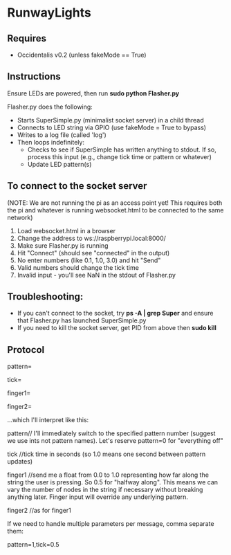 RunwayLights
============

Requires
--------
* Occidentalis v0.2 (unless fakeMode == True)

Instructions
------------
Ensure LEDs are powered, then run **sudo python Flasher.py**

Flasher.py does the following:
* Starts SuperSimple.py (minimalist socket server) in a child thread
* Connects to LED string via GPIO (use fakeMode = True to bypass)
* Writes to a log file (called 'log')
* Then loops indefinitely:
  * Checks to see if SuperSimple has written anything to stdout. If so, process this input (e.g., change tick time or pattern or whatever)
  * Update LED pattern(s)

To connect to the socket server
-------------------------------

(NOTE: We are not running the pi as an access point yet! This requires both the pi and whatever is running websocket.html to be connected to the same network)

1. Load websocket.html in a browser
2. Change the address to ws://raspberrypi.local:8000/
3. Make sure Flasher.py is running
4. Hit "Connect" (should see "connected" in the output)
5. No enter numbers (like 0.1, 1.0, 3.0) and hit "Send"
 1. Valid numbers should change the tick time
 2. Invalid input - you'll see NaN in the stdout of Flasher.py
 

Troubleshooting:
----------------
* If you can't connect to the socket, try **ps -A | grep Super** and ensure that Flasher.py has launched SuperSimple.py
* If you need to kill the socket server, get PID from above then **sudo kill <pid>**

Protocol
--------
pattern=<int>

tick=<float>

finger1=<float>

finger2=<float>

...which I'll interpret like this:

pattern// I'll immediately switch to the specified pattern number (suggest we use ints not pattern names). Let's reserve pattern=0 for "everything off"

tick //tick time in seconds (so 1.0 means one second between pattern updates)

finger1 //send me a float from 0.0 to 1.0 representing how far along the string the user is pressing. So 0.5 for "halfway along". This means we can vary the number of nodes in the string if necessary without breaking anything later. Finger input will override any underlying pattern.

finger2 //as for finger1

If we need to handle multiple parameters per message, comma separate them:

pattern=1,tick=0.5


